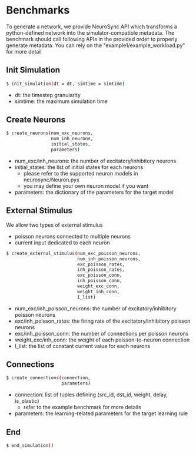 # Benchmarks

To generate a network, we provide NeuroSync API which transforms a python-defined network into the simulator-compatible metadata.
The benchmark should call following APIs in the provided order to properly generate metadata.
You can rely on the "example1/example_workload.py" for more detail

## Init Simulation
```sh
$ init_simulation(dt = dt, simtime = simtime)
```
- dt: the timestep granularity
- simtime: the maximum simulation time

## Create Neurons
```sh
$ create_neurons(num_exc_neurons,
                 num_inh_neurons,
                 initial_states,
                 parameters)
```
- num_exc/inh_neurons: the number of excitatory/inhibitory neurons
- initial_states: the list of initial states for each neurons
    - please refer to the supported neuron models in neurosync/Neuron.pyx
    - you may define your own neuron model if you want
- parameters: the dictionary of the parameters for the target model

## External Stimulus
We allow two types of external stimulus 
- poisson neurons connected to multiple neurons
- current input dedicated to each neuron
```sh
$ create_external_stimulus(num_exc_poisson_neurons,
                           num_inh_poisson_neurons,
                           exc_poisson_rates,
                           inh_poisson_rates,
                           exc_poisson_conn,
                           inh_poisson_conn,
                           weight_exc_conn,
                           weight_inh_conn,
                           I_list)
```
- num_exc/inh_poisson_neurons: the number of excitatory/inhibitory poisson neurons
- exc/inh_poisson_rates: the firing rate of the excitatory/inhibitory poisson neurons
- exc/inh_poisson_conn: the number of connections per poisson neurons
- weight_exc/inh_conn: the weight of each poisson-to-neuron connection
- I_list: the list of constant current value for each neurons

## Connections
```sh
$ create_connections(connection,
                     parameters)
```
- connection: list of tuples defining (src_id, dst_id, weight, delay, is_plastic)
    - refer to the example benchmark for more details
- parameters: the learning-related parameters for the target learning rule

## End
```sh
$ end_simulation()
```
